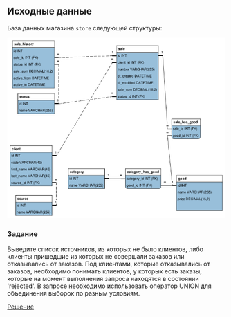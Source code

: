 
## Исходные данные

База данных магазина `store` следующей структуры:

![Структура](store.png)

### Задание

Выведите список источников, из которых не было клиентов, либо клиенты пришедшие из которых не совершали заказов или отказывались от заказов. Под клиентами, которые отказывались от заказов, необходимо понимать клиентов, у которых есть заказы, которые на момент выполнения запроса находятся в состоянии 'rejected'. В запросе необходимо использовать оператор UNION для объединения выборок по разным условиям.

[Решение](answer.sql)